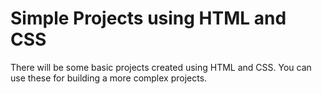 

<h1>Simple Projects using HTML and CSS</h1>
<p>There will be some basic projects created using HTML and CSS. You can use these for building a more complex projects.</p>
